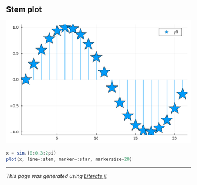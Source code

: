 ## Stem plot

![stem.png](images/stem.png)

````julia
x = sin.(0:0.3:2pi)
plot(x, line=:stem, marker=:star, markersize=20)
````

---

*This page was generated using [Literate.jl](https://github.com/fredrikekre/Literate.jl).*

